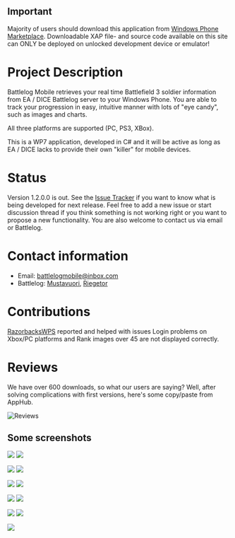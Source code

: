 ## Important
Majority of users should download this application from [Windows Phone Marketplace](http://windowsphone.com/s?appid=003ef672-e898-4564-8799-7bd258060cc0). 
Downloadable XAP file- and source code available on this site can ONLY be deployed on unlocked development device or emulator!

# Project Description
Battlelog Mobile retrieves your real time Battlefield 3 soldier information from EA / DICE Battlelog server to your Windows Phone. 
You are able to track your progression in easy, intuitive manner with lots of "eye candy", such as images and charts.

All three platforms are supported (PC, PS3, XBox). 

This is a WP7 application, developed in C# and it will be active as long as EA / DICE lacks to provide their own "killer" for mobile devices.

# Status
Version 1.2.0.0 is out. See the [Issue Tracker](https://github.com/mikkoviitala/battlelogmobile/issues) if you want to know what is being developed for next release. 
Feel free to add a new issue or start discussion thread if you think something is not working right or you want to propose a new functionality. 
You are also welcome to contact us via email or Battlelog.

# Contact information
* Email: [battlelogmobile@inbox.com](mailto:battlelogmobile@inbox.com)
* Battlelog: [Mustavuori](http://battlelog.battlefield.com/bf3/user/Mustavuori/), [Riegetor](http://battlelog.battlefield.com/bf3/user/riegetor/)

# Contributions
[RazorbacksWPS](http://battlelog.battlefield.com/bf3/user/RazorbacksWPS/) reported and helped with issues Login problems on Xbox/PC platforms and Rank images over 45 are not displayed correctly.

# Reviews
We have over 600 downloads, so what our users are saying? Well, after solving complications with first versions, here's some copy/paste from AppHub.

![Reviews](http://github.com/mikkoviitala/battlelogmobile/raw/master/public/reviews.png)

## Some screenshots

![](http://github.com/mikkoviitala/battlelogmobile/raw/master/public/MarketplaceDescription00.png)
![](http://github.com/mikkoviitala/battlelogmobile/raw/master/public/MarketplaceDescription01.png)

![](http://github.com/mikkoviitala/battlelogmobile/raw/master/public/MarketplaceDescription02.png)
![](http://github.com/mikkoviitala/battlelogmobile/raw/master/public/MarketplaceDescription03.png)

![](http://github.com/mikkoviitala/battlelogmobile/raw/master/public/MarketplaceDescription04.png)
![](http://github.com/mikkoviitala/battlelogmobile/raw/master/public/MarketplaceDescription05.png)

![](http://github.com/mikkoviitala/battlelogmobile/raw/master/public/MarketplaceDescription06.png)
![](http://github.com/mikkoviitala/battlelogmobile/raw/master/public/MarketplaceDescription07.png)

![](http://github.com/mikkoviitala/battlelogmobile/raw/master/public/MarketplaceDescription08.png)
![](http://github.com/mikkoviitala/battlelogmobile/raw/master/public/MarketplaceDescription09.png)

![](http://github.com/mikkoviitala/battlelogmobile/raw/master/public/MarketplaceDescription10.png)